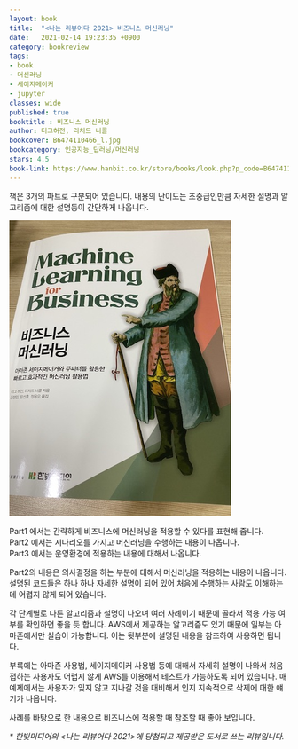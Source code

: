 ```yaml
---
layout: book
title:  "<나는 리뷰어다 2021> 비즈니스 머신러닝"
date:   2021-02-14 19:23:35 +0900
category: bookreview
tags:
- book
- 머신러닝
- 세이지메이커
- jupyter
classes: wide
published: true
booktitle : 비즈니스 머신러닝
author: 더그허전, 리처드 니콜
bookcover: B6474110466_l.jpg
bookcategory: 인공지능_딥러닝/머신러닝
stars: 4.5
book-link: https://www.hanbit.co.kr/store/books/look.php?p_code=B6474110466
---
```




책은 3개의 파트로 구분되어 있습니다. 내용의 난이도는 초중급인만큼 자세한 설명과 알고리즘에 대한 설명등이 간단하게 나옵니다. 

![](/images/reviewer_202102.jpeg)

Part1 에서는 간략하게 비즈니스에 머신러닝을 적용할 수 있다를 표현해 줍니다.<br/>
Part2 에서는 시나리오를 가지고 머신러닝을 수행하는 내용이 나옵니다.<br/>
Part3 에서는 운영환경에 적용하는 내용에 대해서 나옵니다.

Part2의 내용은 의사결정을 하는 부분에 대해서 머신러닝을 적용하는 내용이 나옵니다. 설명된 코드들은 하나 하나 자세한 설명이 되어 있어 처음에 수행하는 사람도 이해하는데 어렵지 않게 되어 있습니다. 

각 단계별로 다른 알고리즘과 설명이 나오며 여러 사례이기 때문에 골라서 적용 가능 여부를 확인하면 좋을 듯 합니다. AWS에서 제공하는 알고리즘도 있기 때문에 일부는 아마존에서만 실습이 가능합니다. 이는 뒷부분에 설명된 내용을 참조하여 사용하면 됩니다.

부록에는 아마존 사용법, 세이지메이커 사용법 등에 대해서 자세히 설명이 나와서 처음 접하는 사용자도 어렵지 않게 AWS를 이용해서 테스트가 가능하도록 되어 있습니다.
매 예제에서는 사용자가 잊지 않고 지나갈 것을 대비해서 인지 지속적으로 삭제에 대한 얘기가 나옵니다. 

사례를 바탕으로 한 내용으로 비즈니스에 적용할 때 참조할 때 좋아 보입니다. 




_\* 한빛미디어의 <나는 리뷰어다 2021>에 당첨되고 제공받은 도서로 쓰는 리뷰입니다._
